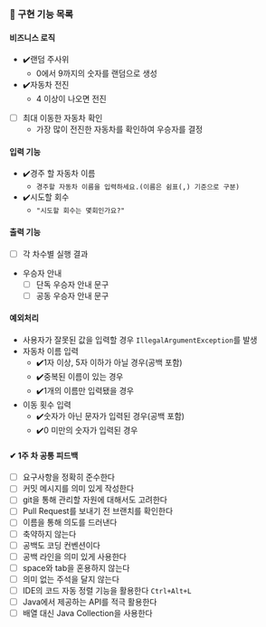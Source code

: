 ### 📝 구현 기능 목록

#### 비즈니스 로직

- ✔️랜덤 주사위
    - 0에서 9까지의 숫자를 랜덤으로 생성
- ✔️자동차 전진
    - 4 이상이 나오면 전진
- [ ] 최대 이동한 자동차 확인
    - 가장 많이 전진한 자동차를 확인하여 우승자를 결정

#### 입력 기능

- ✔️경주 할 자동차 이름
    - ```경주할 자동차 이름을 입력하세요.(이름은 쉼표(,) 기준으로 구분)```
- ✔️시도할 회수
    - ```"시도할 회수는 몇회인가요?"```

#### 출력 기능

- [ ] 각 차수별 실행 결과
- 우승자 안내
    - [ ] 단독 우승자 안내 문구
    - [ ] 공동 우승자 안내 문구

#### 예외처리

- 사용자가 잘못된 값을 입력할 경우 `IllegalArgumentException`를 발생
- 자동차 이름 입력
    - ✔️1자 이상, 5자 이하가 아닐 경우(공백 포함)
    - ✔️중복된 이름이 있는 경우
    - ✔️1개의 이름만 입력됐을 경우
- 이동 횟수 입력
    - ✔️숫자가 아닌 문자가 입력된 경우(공백 포함)
    - ✔️0 미만의 숫자가 입력된 경우

#### ✔ 1주 차 공통 피드백

- [ ] 요구사항을 정확히 준수한다
- [ ] 커밋 메시지를 의미 있게 작성한다
- [ ] git을 통해 관리할 자원에 대해서도 고려한다
- [ ] Pull Request를 보내기 전 브랜치를 확인한다
- [ ] 이름을 통해 의도를 드러낸다
- [ ] 축약하지 않는다
- [ ] 공백도 코딩 컨벤션이다
- [ ] 공백 라인을 의미 있게 사용한다
- [ ] space와 tab을 혼용하지 않는다
- [ ] 의미 없는 주석을 달지 않는다
- [ ] IDE의 코드 자동 정렬 기능을 활용한다   `Ctrl+Alt+L`
- [ ] Java에서 제공하는 API를 적극 활용한다
- [ ] 배열 대신 Java Collection을 사용한다